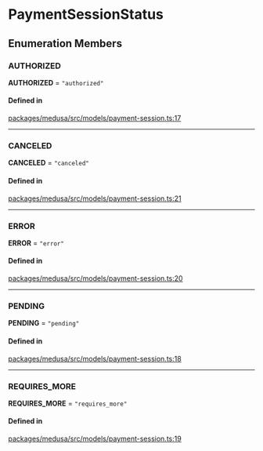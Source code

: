 # PaymentSessionStatus

## Enumeration Members

### AUTHORIZED

 **AUTHORIZED** = ``"authorized"``

#### Defined in

[packages/medusa/src/models/payment-session.ts:17](https://github.com/medusajs/medusa/blob/3d9f5ae63/packages/medusa/src/models/payment-session.ts#L17)

___

### CANCELED

 **CANCELED** = ``"canceled"``

#### Defined in

[packages/medusa/src/models/payment-session.ts:21](https://github.com/medusajs/medusa/blob/3d9f5ae63/packages/medusa/src/models/payment-session.ts#L21)

___

### ERROR

 **ERROR** = ``"error"``

#### Defined in

[packages/medusa/src/models/payment-session.ts:20](https://github.com/medusajs/medusa/blob/3d9f5ae63/packages/medusa/src/models/payment-session.ts#L20)

___

### PENDING

 **PENDING** = ``"pending"``

#### Defined in

[packages/medusa/src/models/payment-session.ts:18](https://github.com/medusajs/medusa/blob/3d9f5ae63/packages/medusa/src/models/payment-session.ts#L18)

___

### REQUIRES\_MORE

 **REQUIRES\_MORE** = ``"requires_more"``

#### Defined in

[packages/medusa/src/models/payment-session.ts:19](https://github.com/medusajs/medusa/blob/3d9f5ae63/packages/medusa/src/models/payment-session.ts#L19)
